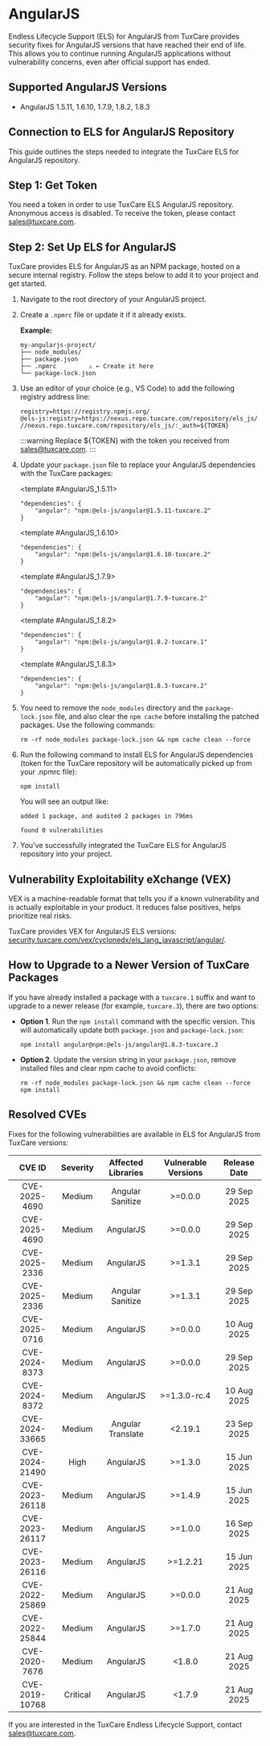# AngularJS

Endless Lifecycle Support (ELS) for AngularJS from TuxCare provides security fixes for AngularJS versions that have reached their end of life. This allows you to continue running AngularJS applications without vulnerability concerns, even after official support has ended.

## Supported AngularJS Versions

* AngularJS 1.5.11, 1.6.10, 1.7.9, 1.8.2, 1.8.3

## Connection to ELS for AngularJS Repository

This guide outlines the steps needed to integrate the TuxCare ELS for AngularJS repository.

## Step 1: Get Token

You need a token in order to use TuxCare ELS AngularJS repository. Anonymous access is disabled. To receive the token, please contact [sales@tuxcare.com](mailto:sales@tuxcare.com).

## Step 2: Set Up ELS for AngularJS

TuxCare provides ELS for AngularJS as an NPM package, hosted on a secure internal registry. Follow the steps below to add it to your project and get started.

1. Navigate to the root directory of your AngularJS project.
2. Create a `.npmrc` file or update it if it already exists.

   **Example:**

   ```text
   my-angularjs-project/
   ├── node_modules/
   ├── package.json
   ├── .npmrc         ⚠️ ← Create it here
   └── package-lock.json
   ```

3. Use an editor of your choice (e.g., VS Code) to add the following registry address line:

   <CodeWithCopy>

   ```text
   registry=https://registry.npmjs.org/
   @els-js:registry=https://nexus.repo.tuxcare.com/repository/els_js/
   //nexus.repo.tuxcare.com/repository/els_js/:_auth=${TOKEN}
   ```

   </CodeWithCopy>

   :::warning
   Replace ${TOKEN} with the token you received from [sales@tuxcare.com](mailto:sales@tuxcare.com).
   :::

4. Update your `package.json` file to replace your AngularJS dependencies with the TuxCare packages:

   <TableTabs label="Choose AngularJS version: " >

     <template #AngularJS_1.5.11>

     <CodeWithCopy>

     ```text
     "dependencies": {
         "angular": "npm:@els-js/angular@1.5.11-tuxcare.2"
     }
     ```

     </CodeWithCopy>

     </template>

     <template #AngularJS_1.6.10>

     <CodeWithCopy>

     ```text
     "dependencies": {
         "angular": "npm:@els-js/angular@1.6.10-tuxcare.2"
     }
     ```

     </CodeWithCopy>

     </template>

     <template #AngularJS_1.7.9>

     <CodeWithCopy>
 
     ```text
     "dependencies": {
         "angular": "npm:@els-js/angular@1.7.9-tuxcare.2"
    }
     ```

     </CodeWithCopy>

     </template>

     <template #AngularJS_1.8.2>

     <CodeWithCopy>

     ```text
     "dependencies": {
         "angular": "npm:@els-js/angular@1.8.2-tuxcare.1"
     }
     ```

     </CodeWithCopy>    

     </template> 

     <template #AngularJS_1.8.3>

     <CodeWithCopy>

     ```text
     "dependencies": {
         "angular": "npm:@els-js/angular@1.8.3-tuxcare.2"
     }
     ```

     </CodeWithCopy>

     </template>

   </TableTabs>

5. You need to remove the `node_modules` directory and the `package-lock.json` file, and also clear the `npm cache` before installing the patched packages. Use the following commands:
   
   <CodeWithCopy>

   ```text
   rm -rf node_modules package-lock.json && npm cache clean --force
   ```

   </CodeWithCopy>

6. Run the following command to install ELS for AngularJS dependencies (token for the TuxCare repository will be automatically picked up from your .npmrc file):

   <CodeWithCopy>

   ```text
   npm install
   ```

   </CodeWithCopy>

   You will see an output like:

   ```text
   added 1 package, and audited 2 packages in 796ms

   found 0 vulnerabilities
   ```

7. You've successfully integrated the TuxCare ELS for AngularJS repository into your project.

## Vulnerability Exploitability eXchange (VEX)

VEX is a machine-readable format that tells you if a known vulnerability and is actually exploitable in your product. It reduces false positives, helps prioritize real risks.

TuxCare provides VEX for AngularJS ELS versions: [security.tuxcare.com/vex/cyclonedx/els_lang_javascript/angular/](https://security.tuxcare.com/vex/cyclonedx/els_lang_javascript/angular/).

## How to Upgrade to a Newer Version of TuxCare Packages

If you have already installed a package with a `tuxcare.1` suffix and want to upgrade to a newer release (for example, `tuxcare.3`), there are two options:

* **Option 1**. Run the `npm install` command with the specific version. This will automatically update both `package.json` and `package-lock.json`:

  <CodeWithCopy>

  ```text
  npm install angular@npm:@els-js/angular@1.8.3-tuxcare.3
  ```

  </CodeWithCopy>

* **Option 2**. Update the version string in your `package.json`, remove installed files and clear npm cache to avoid conflicts:

  <CodeWithCopy>

  ```text
  rm -rf node_modules package-lock.json && npm cache clean --force
  npm install
  ```

  </CodeWithCopy>

## Resolved CVEs

Fixes for the following vulnerabilities are available in ELS for AngularJS from TuxCare versions:

|     CVE ID     | Severity | Affected Libraries | Vulnerable Versions | Release Date |
| :------------: | :------: | :----------------: | :-----------------: | :----------: |
|  CVE-2025-4690 |  Medium  |  Angular Sanitize  |       >=0.0.0       |  29 Sep 2025 |
|  CVE-2025-4690 |  Medium  |      AngularJS     |       >=0.0.0       |  29 Sep 2025 |
|  CVE-2025-2336 |  Medium  |      AngularJS     |       >=1.3.1       |  29 Sep 2025 |
|  CVE-2025-2336 |  Medium  |  Angular Sanitize  |       >=1.3.1       |  29 Sep 2025 |
|  CVE-2025-0716 |  Medium  |      AngularJS     |       >=0.0.0       |  10 Aug 2025 |
|  CVE-2024-8373 |  Medium  |      AngularJS     |       >=0.0.0       |  29 Sep 2025 |
|  CVE-2024-8372 |  Medium  |      AngularJS     |     >=1.3.0-rc.4    |  10 Aug 2025 |
| CVE-2024-33665 |  Medium  |  Angular Translate |       <2.19.1       |  23 Sep 2025 |
| CVE-2024-21490 |   High   |      AngularJS     |       >=1.3.0       |  15 Jun 2025 |
| CVE-2023-26118 |  Medium  |      AngularJS     |       >=1.4.9       |  15 Jun 2025 |
| CVE-2023-26117 |  Medium  |      AngularJS     |       >=1.0.0       |  16 Sep 2025 |
| CVE-2023-26116 |  Medium  |      AngularJS     |       >=1.2.21      |  15 Jun 2025 |
| CVE-2022-25869 |  Medium  |      AngularJS     |       >=0.0.0       |  21 Aug 2025 |
| CVE-2022-25844 |  Medium  |      AngularJS     |       >=1.7.0       |  21 Aug 2025 |
|  CVE-2020-7676 |  Medium  |      AngularJS     |        <1.8.0       |  21 Aug 2025 |
| CVE-2019-10768 | Critical |      AngularJS     |        <1.7.9       |  21 Aug 2025 |



If you are interested in the TuxCare Endless Lifecycle Support, contact [sales@tuxcare.com](mailto:sales@tuxcare.com).

